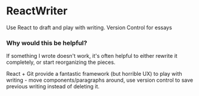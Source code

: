 # ReactWriter

Use React to draft and play with writing. Version Control for essays

### Why would this be helpful?

If something I wrote doesn't work, it's often helpful to either rewrite it completely, or start reorganizing the pieces.

React + Git provide a fantastic framework (but horrible UX) to play with writing - move components/paragraphs around, use version control to save previous writing instead of deleting it.



